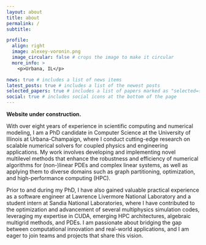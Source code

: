 ```yaml
---
layout: about
title: about
permalink: /
subtitle:

profile:
  align: right
  image: alexey-voronin.png
  image_circular: false # crops the image to make it circular
  more_info: >
    <p>Urbana, IL</p>

news: true # includes a list of news items
latest_posts: true # includes a list of the newest posts
selected_papers: true # includes a list of papers marked as "selected={true}"
social: true # includes social icons at the bottom of the page
---
```


**Website under construction.**

With over eight years of experience in scientific computing and numerical
modeling, I am a PhD candidate in Computer Science at the University of Illinois
at Urbana-Champaign, where I conduct cutting-edge research on scalable numerical
solvers for coupled physics and engineering applications. My work involves
developing and implementing novel multilevel methods that enhance the robustness
and efficiency of numerical algorithms for (non-)linear PDEs and complex linear
systems, as well as applying them to diverse domains such as graph partitioning,
optimization, and high-performance computing (HPC).

Prior to and during my PhD, I have also gained valuable practical experience as
a software engineer at Lawrence Livermore National Laboratory and a student
intern at Sandia National Laboratories, where I have contributed to the
optimization and advancement of several multiphysics simulation codes,
leveraging my expertise in CUDA, emerging HPC architectures, algebraic multigrid
methods, and PDEs. I am passionate about bridging the gap between computational
innovation and real-world applications, and I am eager to join teams and
projects that share this vision.
